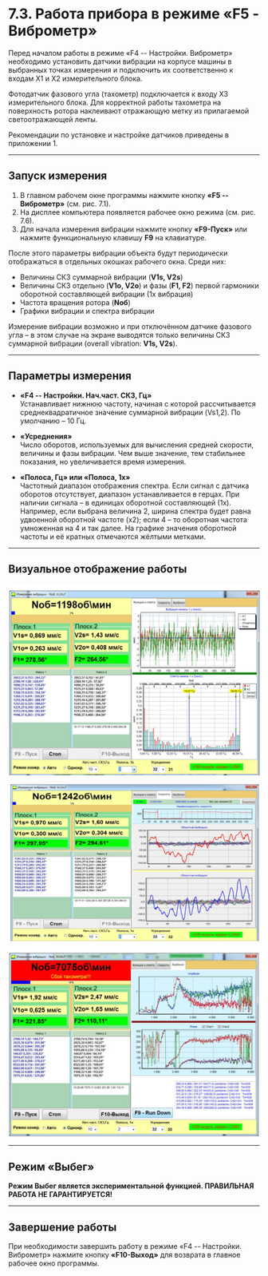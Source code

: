 # 7.3. Работа прибора в режиме «F5 - Виброметр»

Перед началом работы в режиме «F4 -- Настройки. Виброметр» необходимо установить датчики вибрации на корпусе машины в выбранных точках измерения и подключить их соответственно к входам Х1 и Х2 измерительного блока.

Фотодатчик фазового угла (тахометр) подключается к входу Х3 измерительного блока. Для корректной работы тахометра на поверхность ротора наклеивают отражающую метку из прилагаемой светоотражающей ленты.

Рекомендации по установке и настройке датчиков приведены в приложении 1.

---

## Запуск измерения

1. В главном рабочем окне программы нажмите кнопку **«F5 -- Виброметр»** (см. рис. 7.1).
2. На дисплее компьютера появляется рабочее окно режима (см. рис. 7.6).
3. Для начала измерения вибрации нажмите кнопку **«F9-Пуск»** или нажмите функциональную клавишу **F9** на клавиатуре.

После этого параметры вибрации объекта будут периодически отображаться в отдельных окошках рабочего окна. Среди них:
- Величины СКЗ суммарной вибрации (**V1s, V2s**)
- Величины СКЗ отдельно (**V1o, V2o**) и фазы (**F1, F2**) первой гармоники оборотной составляющей вибрации (1x вибрация)
- Частота вращения ротора (**Nоб**)
- Графики вибрации и спектра вибрации

Измерение вибрации возможно и при отключённом датчике фазового угла – в этом случае на экране выводятся только величины СКЗ суммарной вибрации (overall vibration: **V1s, V2s**).

---

## Параметры измерения

- **«F4 -- Настройки. Нач.част. СКЗ, Гц»**  
  Устанавливает нижнюю частоту, начиная с которой рассчитывается среднеквадратичное значение суммарной вибрации (Vs1,2). По умолчанию – 10 Гц.

- **«Усреднения»**  
  Число оборотов, используемых для вычисления средней скорости, величины и фазы вибрации. Чем выше значение, тем стабильнее показания, но увеличивается время измерения.

- **«Полоса, Гц» или «Полоса, 1x»**  
  Частотный диапазон отображения спектра. Если сигнал с датчика оборотов отсутствует, диапазон устанавливается в герцах. При наличии сигнала – в единицах оборотной составляющей (1x). Например, если выбрана величина 2, ширина спектра будет равна удвоенной оборотной частоте (х2); если 4 – то оборотная частота умноженная на 4 и так далее. На графике значения оборотной частоты и её кратных отмечаются жёлтыми метками.

---

## Визуальное отображение работы

![Рис. 7.6. Рабочее окно режима «F4 -- Настройки. Виброметр». Временная функция и спектр.]( _page_21_Figure_1.jpeg)

![Рис. 7.7. Рабочее окно режима «Виброметр». Неравномерность скорости вращения и графики накопленной оборотной (1x) вибрации.]( _page_22_Figure_0.jpeg)

![Рис. 7.8. Рабочее окно режима «Виброметр». Режим Выбег.]( _page_22_Figure_2.jpeg)

---

## Режим «Выбег»

**Режим Выбег является экспериментальной функцией. ПРАВИЛЬНАЯ РАБОТА НЕ ГАРАНТИРУЕТСЯ!**

---

## Завершение работы

При необходимости завершить работу в режиме «F4 -- Настройки. Виброметр» нажмите кнопку **«F10-Выход»** для возврата в главное рабочее окно программы.